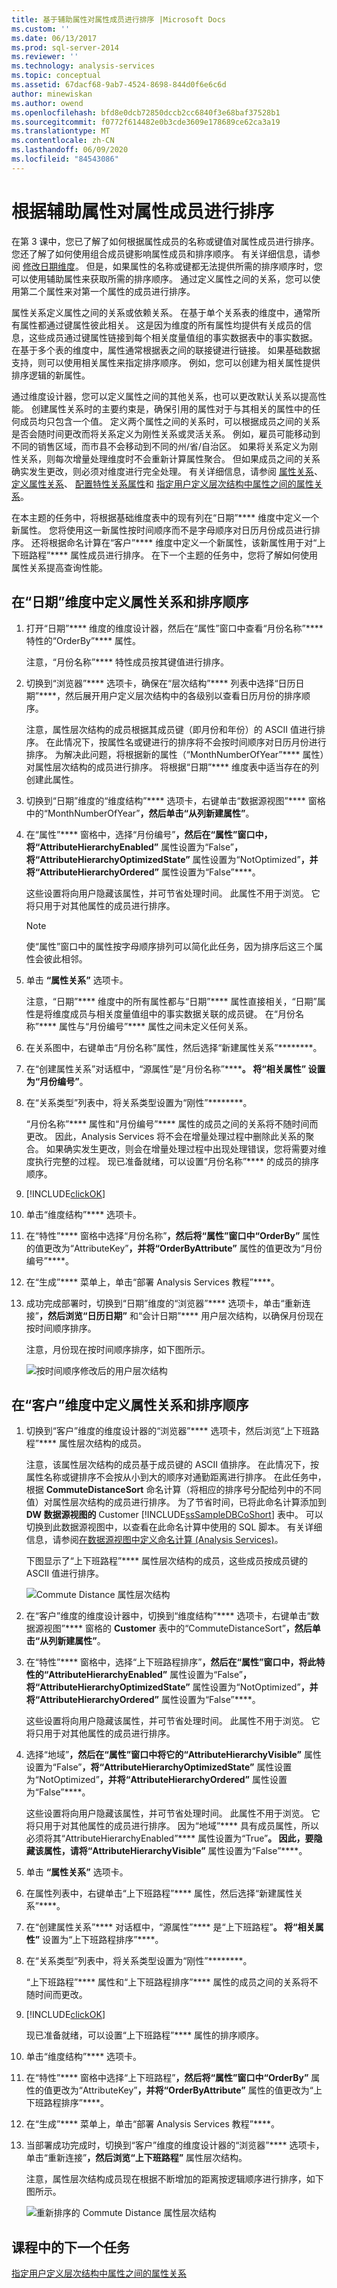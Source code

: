 ```yaml
---
title: 基于辅助属性对属性成员进行排序 |Microsoft Docs
ms.custom: ''
ms.date: 06/13/2017
ms.prod: sql-server-2014
ms.reviewer: ''
ms.technology: analysis-services
ms.topic: conceptual
ms.assetid: 67dacf68-9ab7-4524-8698-844d0f6e6c6d
author: minewiskan
ms.author: owend
ms.openlocfilehash: bfd8e0dcb72850dccb2cc6840f3e68baf37528b1
ms.sourcegitcommit: f0772f614482e0b3cde3609e178689ce62ca3a19
ms.translationtype: MT
ms.contentlocale: zh-CN
ms.lasthandoff: 06/09/2020
ms.locfileid: "84543086"
---
```

# <a name="sorting-attribute-members-based-on-a-secondary-attribute"></a>根据辅助属性对属性成员进行排序
  在第 3 课中，您已了解了如何根据属性成员的名称或键值对属性成员进行排序。 您还了解了如何使用组合成员键影响属性成员和排序顺序。 有关详细信息，请参阅 [修改日期维度](lesson-3-4-modifying-the-date-dimension.md)。 但是，如果属性的名称或键都无法提供所需的排序顺序时，您可以使用辅助属性来获取所需的排序顺序。 通过定义属性之间的关系，您可以使用第二个属性来对第一个属性的成员进行排序。  
  
 属性关系定义属性之间的关系或依赖关系。 在基于单个关系表的维度中，通常所有属性都通过键属性彼此相关。 这是因为维度的所有属性均提供有关成员的信息，这些成员通过键属性链接到每个相关度量值组的事实数据表中的事实数据。 在基于多个表的维度中，属性通常根据表之间的联接键进行链接。 如果基础数据支持，则可以使用相关属性来指定排序顺序。 例如，您可以创建为相关属性提供排序逻辑的新属性。  
  
 通过维度设计器，您可以定义属性之间的其他关系，也可以更改默认关系以提高性能。 创建属性关系时的主要约束是，确保引用的属性对于与其相关的属性中的任何成员均只包含一个值。 定义两个属性之间的关系时，可以根据成员之间的关系是否会随时间更改而将关系定义为刚性关系或灵活关系。 例如，雇员可能移动到不同的销售区域，而市县不会移动到不同的州/省/自治区。 如果将关系定义为刚性关系，则每次增量处理维度时不会重新计算属性聚合。 但如果成员之间的关系确实发生更改，则必须对维度进行完全处理。 有关详细信息，请参阅 [属性关系](multidimensional-models-olap-logical-dimension-objects/attribute-relationships.md)、 [定义属性关系](multidimensional-models/attribute-relationships-define.md)、 [配置特性关系属性](multidimensional-models/attribute-relationships-configure-attribute-properties.md)和 [指定用户定义层次结构中属性之间的属性关系](4-6-specifying-attribute-relationships-in-user-defined-hierarchy.md)。  
  
 在本主题的任务中，将根据基础维度表中的现有列在“日期”**** 维度中定义一个新属性。 您将使用这一新属性按时间顺序而不是字母顺序对日历月份成员进行排序。 还将根据命名计算在“客户”**** 维度中定义一个新属性，该新属性用于对“上下班路程”**** 属性成员进行排序。 在下一个主题的任务中，您将了解如何使用属性关系提高查询性能。  
  
## <a name="defining-an-attribute-relationship-and-sort-order-in-the-date-dimension"></a>在“日期”维度中定义属性关系和排序顺序  
  
1.  打开“日期”**** 维度的维度设计器，然后在“属性”窗口中查看“月份名称”**** 特性的“OrderBy”**** 属性。  
  
     注意，“月份名称”**** 特性成员按其键值进行排序。  
  
2.  切换到“浏览器”**** 选项卡，确保在“层次结构”**** 列表中选择“日历日期”****，然后展开用户定义层次结构中的各级别以查看日历月份的排序顺序。  
  
     注意，属性层次结构的成员根据其成员键（即月份和年份）的 ASCII 值进行排序。 在此情况下，按属性名或键进行的排序将不会按时间顺序对日历月份进行排序。 为解决此问题，将根据新的属性（“MonthNumberOfYear”**** 属性）对属性层次结构的成员进行排序。 将根据“日期”**** 维度表中适当存在的列创建此属性。  
  
3.  切换到“日期”维度的“维度结构”**** 选项卡，右键单击“数据源视图”**** 窗格中的“MonthNumberOfYear”****，然后单击“从列新建属性”****。  
  
4.  在“属性”**** 窗格中，选择“月份编号”****，然后在“属性”窗口中，将“AttributeHierarchyEnabled”**** 属性设置为“False”****，将“AttributeHierarchyOptimizedState”**** 属性设置为“NotOptimized”****，并将“AttributeHierarchyOrdered”**** 属性设置为“False”****。  
  
     这些设置将向用户隐藏该属性，并可节省处理时间。 此属性不用于浏览。 它将只用于对其他属性的成员进行排序。  
  
    > [!NOTE]  
    >  使“属性”窗口中的属性按字母顺序排列可以简化此任务，因为排序后这三个属性会彼此相邻。  
  
5.  单击 **“属性关系”** 选项卡。  
  
     注意，“日期”**** 维度中的所有属性都与“日期”**** 属性直接相关，“日期”属性是将维度成员与相关度量值组中的事实数据关联的成员键。 在“月份名称”**** 属性与“月份编号”**** 属性之间未定义任何关系。  
  
6.  在关系图中，右键单击“月份名称”属性，然后选择“新建属性关系”********。  
  
7.  在“创建属性关系”对话框中，“源属性”是“月份名称”************。 将“相关属性”**** 设置为“月份编号”****。  
  
8.  在“关系类型”列表中，将关系类型设置为“刚性”********。  
  
     “月份名称”**** 属性和“月份编号”**** 属性的成员之间的关系将不随时间而更改。 因此，Analysis Services 将不会在增量处理过程中删除此关系的聚合。 如果确实发生更改，则会在增量处理过程中出现处理错误，您将需要对维度执行完整的过程。 现已准备就绪，可以设置“月份名称”**** 的成员的排序顺序。  
  
9. [!INCLUDE[clickOK](../includes/clickok-md.md)]  
  
10. 单击“维度结构”**** 选项卡。  
  
11. 在“特性”**** 窗格中选择“月份名称”****，然后将“属性”窗口中“OrderBy”**** 属性的值更改为“AttributeKey”****，并将“OrderByAttribute”**** 属性的值更改为“月份编号”****。  
  
12. 在“生成”**** 菜单上，单击“部署 Analysis Services 教程”****。  
  
13. 成功完成部署时，切换到“日期”维度的“浏览器”**** 选项卡，单击“重新连接”****，然后浏览“日历日期”**** 和“会计日期”**** 用户层次结构，以确保月份现在按时间顺序排序。  
  
     注意，月份现在按时间顺序排序，如下图所示。  
  
     ![按时间顺序修改后的用户层次结构](../../2014/tutorials/media/l4-memberproperties-3.gif "按时间顺序修改后的用户层次结构")  
  
## <a name="defining-attribute-relationships-and-sort-order-in-the-customer-dimension"></a>在“客户”维度中定义属性关系和排序顺序  
  
1.  切换到“客户”维度的维度设计器的“浏览器”**** 选项卡，然后浏览“上下班路程”**** 属性层次结构的成员。  
  
     注意，该属性层次结构的成员基于成员键的 ASCII 值排序。 在此情况下，按属性名称或键排序不会按从小到大的顺序对通勤距离进行排序。 在此任务中，根据 **CommuteDistanceSort** 命名计算（将相应的排序号分配给列中的不同值）对属性层次结构的成员进行排序。 为了节省时间，已将此命名计算添加到 **DW 数据源视图的** Customer [!INCLUDE[ssSampleDBCoShort](../includes/sssampledbcoshort-md.md)] 表中。 可以切换到此数据源视图中，以查看在此命名计算中使用的 SQL 脚本。 有关详细信息，请参阅[在数据源视图中定义命名计算 &#40;Analysis Services&#41;](multidimensional-models/define-named-calculations-in-a-data-source-view-analysis-services.md)。  
  
     下图显示了“上下班路程”**** 属性层次结构的成员，这些成员按成员键的 ASCII 值进行排序。  
  
     ![Commute Distance 属性层次结构](../../2014/tutorials/media/l4-memberproperties-4.gif "Commute Distance 属性层次结构")  
  
2.  在“客户”维度的维度设计器中，切换到“维度结构”**** 选项卡，右键单击“数据源视图”**** 窗格的 **Customer** 表中的“CommuteDistanceSort”****，然后单击“从列新建属性”****。  
  
3.  在“特性”**** 窗格中，选择“上下班路程排序”****，然后在“属性”窗口中，将此特性的“AttributeHierarchyEnabled”**** 属性设置为“False”****，将“AttributeHierarchyOptimizedState”**** 属性设置为“NotOptimized”****，并将“AttributeHierarchyOrdered”**** 属性设置为“False”****。  
  
     这些设置将向用户隐藏该属性，并可节省处理时间。 此属性不用于浏览。 它将只用于对其他属性的成员进行排序。  
  
4.  选择“地域”****，然后在“属性”窗口中将它的“AttributeHierarchyVisible”**** 属性设置为“False”****，将“AttributeHierarchyOptimizedState”**** 属性设置为“NotOptimized”****，并将“AttributeHierarchyOrdered”**** 属性设置为“False”****。  
  
     这些设置将向用户隐藏该属性，并可节省处理时间。 此属性不用于浏览。 它将只用于对其他属性的成员进行排序。 因为“地域”**** 具有成员属性，所以必须将其“AttributeHierarchyEnabled”**** 属性设置为“True”****。 因此，要隐藏该属性，请将“AttributeHierarchyVisible”**** 属性设置为“False”****。  
  
5.  单击 **“属性关系”** 选项卡。  
  
6.  在属性列表中，右键单击“上下班路程”**** 属性，然后选择“新建属性关系”****。  
  
7.  在“创建属性关系”**** 对话框中，“源属性”**** 是“上下班路程”****。 将“相关属性”**** 设置为“上下班路程排序”****。  
  
8.  在“关系类型”列表中，将关系类型设置为“刚性”********。  
  
     “上下班路程”**** 属性和“上下班路程排序”**** 属性的成员之间的关系将不随时间而更改。  
  
9. [!INCLUDE[clickOK](../includes/clickok-md.md)]  
  
     现已准备就绪，可以设置“上下班路程”**** 属性的排序顺序。  
  
10. 单击“维度结构”**** 选项卡。  
  
11. 在“特性”**** 窗格中选择“上下班路程”****，然后将“属性”窗口中“OrderBy”**** 属性的值更改为“AttributeKey”****，并将“OrderByAttribute”**** 属性的值更改为“上下班路程排序”****。  
  
12. 在“生成”**** 菜单上，单击“部署 Analysis Services 教程”****。  
  
13. 当部署成功完成时，切换到“客户”维度的维度设计器的“浏览器”**** 选项卡，单击“重新连接”****，然后浏览“上下班路程”**** 属性层次结构。  
  
     注意，属性层次结构成员现在根据不断增加的距离按逻辑顺序进行排序，如下图所示。  
  
     ![重新排序的 Commute Distance 属性层次结构](../../2014/tutorials/media/l4-memberproperties-5.gif "重新排序的 Commute Distance 属性层次结构")  
  
## <a name="next-task-in-lesson"></a>课程中的下一个任务  
 [指定用户定义层次结构中属性之间的属性关系](4-6-specifying-attribute-relationships-in-user-defined-hierarchy.md)  
  
  
